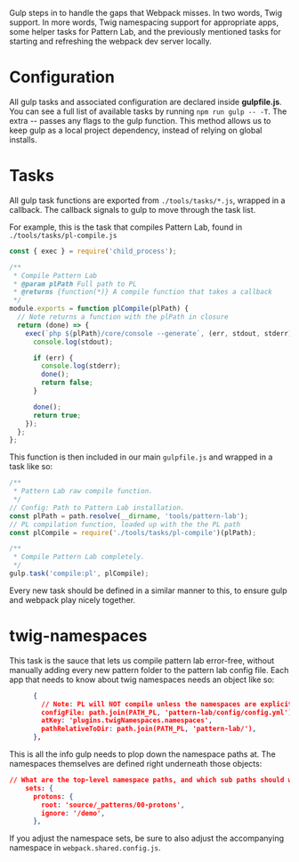 Gulp steps in to handle the gaps that Webpack misses. In two words, Twig support. In more words, Twig namespacing support for appropriate apps, some helper tasks for Pattern Lab, and the previously mentioned tasks for starting and refreshing the webpack dev server locally.

# Configuration 

All gulp tasks and associated configuration are declared inside **gulpfile.js**. 
You can see a full list of available tasks by running `npm run gulp -- -T`. The extra -- passes any flags to the gulp function. This method allows us to keep gulp as a local project dependency, instead of relying on global installs.

# Tasks
All gulp task functions are exported from `./tools/tasks/*.js`, wrapped in a callback. The callback signals to gulp to move through the task list.

For example, this is the task that compiles Pattern Lab, found in `./tools/tasks/pl-compile.js` 
 
```js
const { exec } = require('child_process');

/**
 * Compile Pattern Lab
 * @param plPath Full path to PL
 * @returns {function(*)} A compile function that takes a callback
 */
module.exports = function plCompile(plPath) {
  // Note returns a function with the plPath in closure
  return (done) => {
    exec(`php ${plPath}/core/console --generate`, (err, stdout, stderr) => {
      console.log(stdout);

      if (err) {
        console.log(stderr);
        done();
        return false;
      }

      done();
      return true;
    });
  };
};
```

This function is then included in our main `gulpfile.js` and wrapped in a task like so:

```js
/**
 * Pattern Lab raw compile function.
 */
// Config: Path to Pattern Lab installation.
const plPath = path.resolve(__dirname, 'tools/pattern-lab');
// PL compilation function, loaded up with the the PL path
const plCompile = require('./tools/tasks/pl-compile')(plPath);

/**
 * Compile Pattern Lab completely.
 */
gulp.task('compile:pl', plCompile);
```

Every new task should be defined in a similar manner to this, to ensure gulp and webpack play nicely together.

# twig-namespaces

This task is the sauce that lets us compile pattern lab error-free, without manually adding every new pattern folder 
to the pattern lab config file. Each app that needs to know about twig namespaces needs an object like so: 

```json
      {
        // Note: PL will NOT compile unless the namespaces are explicitly declared
        configFile: path.join(PATH_PL, 'pattern-lab/config/config.yml'),
        atKey: 'plugins.twigNamespaces.namespaces',
        pathRelativeToDir: path.join(PATH_PL, 'pattern-lab/'),
      },
```

This is all the info gulp needs to plop down the namespace paths at. 
The namespaces themselves are defined right underneath those objects: 

```json
// What are the top-level namespace paths, and which sub paths should we ignore?
    sets: {
      protons: {
        root: 'source/_patterns/00-protons',
        ignore: '/demo',
      },
```
 
If you adjust the namespace sets, be sure to also adjust the accompanying namespace in `webpack.shared.config.js`.
